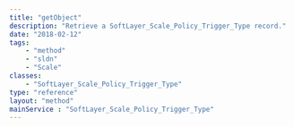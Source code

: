 ```yaml
---
title: "getObject"
description: "Retrieve a SoftLayer_Scale_Policy_Trigger_Type record."
date: "2018-02-12"
tags:
    - "method"
    - "sldn"
    - "Scale"
classes:
    - "SoftLayer_Scale_Policy_Trigger_Type"
type: "reference"
layout: "method"
mainService : "SoftLayer_Scale_Policy_Trigger_Type"
---
```

